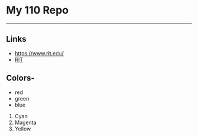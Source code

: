 # My 110 Repo

---

## Links
- https://www.rit.edu/
- [RIT](https://www.rit.edu/)

## Colors-

- red
- green
- blue

1. Cyan
2. Magenta
3. Yellow
